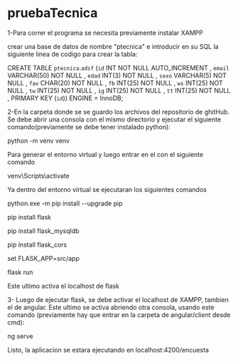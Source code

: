 # pruebaTecnica

1-Para correr el programa se necesita previamente instalar XAMPP

crear una base de datos de nombre "ptecnica" e introducir en su SQL la siguiente linea de codigo para crear la tabla:

CREATE TABLE `ptecnica`.`adsf` (`id` INT NOT NULL AUTO_INCREMENT , `email` VARCHAR(50) NOT NULL , `edad` INT(3) NOT NULL , `sexo` VARCHAR(5) NOT NULL , `fav` CHAR(20) NOT NULL , `fb` INT(25) NOT NULL , `ws` INT(25) NOT NULL , `tw` INT(25) NOT NULL , `ig` INT(25) NOT NULL , `tt` INT(25) NOT NULL , PRIMARY KEY (`id`)) ENGINE = InnoDB;


2-En la carpeta donde se se guardo los archivos del repositorio de ghitHub. Se debe abrir una consola con el mismo directorio y ejecutar el siguiente comando(previamente se debe tener instalado python):

python -m venv venv

Para generar el entorno virtual y luego entrar en el con el siguiente comando

venv\Scripts\activate

Ya dentro del entorno virtual se ejecutaran los siguientes comandos

python.exe -m pip install --upgrade pip

pip install flask

pip install flask_mysqldb

pip install flask_cors

set FLASK_APP=src/app

flask run

Este ultimo activa el localhost de flask

3- Luego de ejecutar flask, se debe activar el localhost de XAMPP, tambien el de angular. Este ultimo se activa abriendo otra consola, usando este comando (previamente hay que entrar en la carpeta de angular/client desde cmd):

ng serve

Listo, la aplicacion se estara ejecutando en localhost:4200/encuesta

